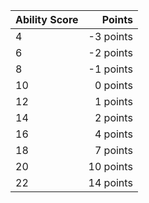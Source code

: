 | Ability Score |    Points |
|---------------|----------:|
| 4             | -3 points |
| 6             | -2 points |
| 8             | -1 points |
| 10            |  0 points |
| 12            |  1 points |
| 14            |  2 points |
| 16            |  4 points |
| 18            |  7 points |
| 20            | 10 points |
| 22            | 14 points |